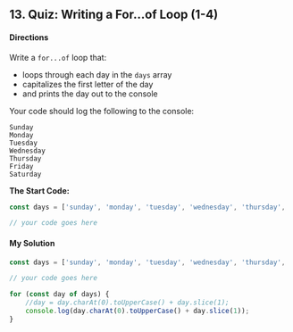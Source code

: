 ## 13. Quiz: Writing a For...of Loop (1-4)

#### Directions

Write a `for...of` loop that:
* loops through each day in the `days` array
* capitalizes the first letter of the day
* and prints the day out to the console

Your code should log the following to the console:
```
Sunday
Monday
Tuesday
Wednesday
Thursday
Friday
Saturday
```
**The Start Code:**
```javascript
const days = ['sunday', 'monday', 'tuesday', 'wednesday', 'thursday', 'friday', 'saturday'];

// your code goes here
```

#### My Solution
```javascript
const days = ['sunday', 'monday', 'tuesday', 'wednesday', 'thursday', 'friday', 'saturday'];

// your code goes here

for (const day of days) {
    //day = day.charAt(0).toUpperCase() + day.slice(1);
    console.log(day.charAt(0).toUpperCase() + day.slice(1));
}

```
